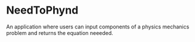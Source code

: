 # NeedToPhynd

An application where users can input components of a physics mechanics problem and returns the equation neeeded.
